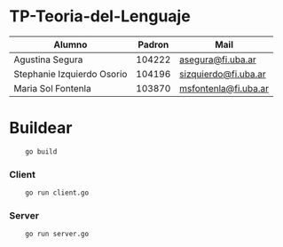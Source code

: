 # TP-Teoria-del-Lenguaje

| Alumno  | Padron | Mail | 
| -------| --------|-------|
| Agustina Segura  | 104222  | asegura@fi.uba.ar |
| Stephanie Izquierdo Osorio | 104196  | sizquierdo@fi.uba.ar |
| Maria Sol Fontenla | 103870 | msfontenla@fi.uba.ar |



# Buildear 

```Bash
    go build 
```

### Client 

```Bash 
    go run client.go
```

### Server 
```Bash 
    go run server.go 
```